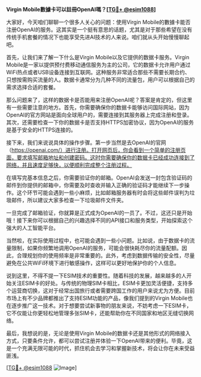 **Virgin Mobile數據卡可以註冊OpenAI嗎？[[TG💪+ @esim1088](https://t.me/s/esim1088)]**

大家好，今天咱们聊聊一个很多人关心的问题：使用Virgin Mobile的數據卡能否注册OpenAI的服务。这其实是一个挺有意思的话题，尤其是对于那些希望在没有传统手机套餐的情况下也能享受先进AI技术的人来说。咱们就从头开始慢慢聊起吧。

首先，让我们来了解一下什么是Virgin Mobile以及它提供的数据卡服务。Virgin Mobile是一家以提供预付费移动通信服务为主的公司，它的数据卡允许用户通过WiFi热点或者USB设备连接到互联网。这种服务非常适合那些不需要长期合约、只想按需购买流量的人。数据卡通常分为几种不同的流量包，用户可以根据自己的需求选择合适的套餐。

那么问题来了，这样的数据卡是否能用来注册OpenAI呢？答案是肯定的，但这里有一些需要注意的地方。首先，你需要确保你的数据卡能够访问国际网站，因为OpenAI的官方网站是面向全球用户的，需要连接到其服务器上完成注册和登录。其次，还需要检查一下你的数据卡是否支持HTTPS加密协议，因为OpenAI的服务是基于安全的HTTPS连接的。

接下来，我们来说说具体的操作步骤。第一步当然是去OpenAI的官网（https://openai.com/）进行注册。打开网页后，你会看到一个简单的注册页面，要求填写邮箱地址和创建密码。这时你需要确保你的数据卡已经成功连接到了网络，并且速度足够快，以便顺利完成整个注册过程。

在填写完基本信息之后，你需要验证你的邮箱。OpenAI会发送一封包含验证码的邮件到你提供的邮箱中，你需要及时查收并输入正确的验证码才能继续下一步操作。这个环节可能会遇到一些小麻烦，比如邮箱服务器有时会将这些邮件误判为垃圾邮件，所以建议大家多检查一下垃圾邮件文件夹。

一旦完成了邮箱验证，你就算是正式成为OpenAI的一员了。不过，这还只是开始哦！接下来你可以根据自己的兴趣选择不同的API接口和服务类型，开始探索这个强大的人工智能平台。

当然啦，在实际使用过程中，也可能会遇到一些小问题。比如说，由于数据卡的流量限制，如果你频繁地调用OpenAI的服务，可能会很快耗尽你的流量配额。因此，合理规划你的使用频率是非常重要的。此外，考虑到数据传输的安全性，尽量避免在公共WiFi环境下进行敏感操作，这样可以更好地保护你的个人信息。

说到这里，不得不提一下ESIM技术的重要性。随着科技的发展，越来越多的人开始关注ESIM卡的好处。与传统的物理SIM卡相比，ESIM卡更加灵活便捷，支持多个运营商切换，这对于经常出国旅行或者需要跨国工作的用户来说尤为方便。目前市场上有不少品牌都推出了支持ESIM功能的产品，像我们提到的Virgin Mobile也在逐步推广这一技术。对于想要尝试新事物的朋友来说，不妨考虑一下ESIM卡，它不仅能让你更轻松地管理多张SIM卡，还能帮助你在不同国家和地区无缝切换网络。

最后，我想说的是，无论是使用Virgin Mobile的数据卡还是其他形式的网络接入方式，只要条件允许，都可以尝试注册并体验一下OpenAI带来的便利。毕竟，这是一个充满无限可能的时代，抓住机会去学习和掌握新技术，将会让你在未来受益匪浅。

[[TG💪+ @esim1088](https://t.me/s/esim1088) ![Image](https://i.postimg.cc/4NQfJmqS/Snipaste-2025-05-13-00-14-12.png)]